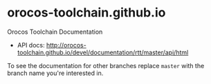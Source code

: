 # orocos-toolchain.github.io
Orocos Toolchain Documentation

* API docs: http://orocos-toolchain.github.io/devel/documentation/rtt/master/api/html

To see the documentation for other branches replace ```master``` with the branch name you're interested in.
